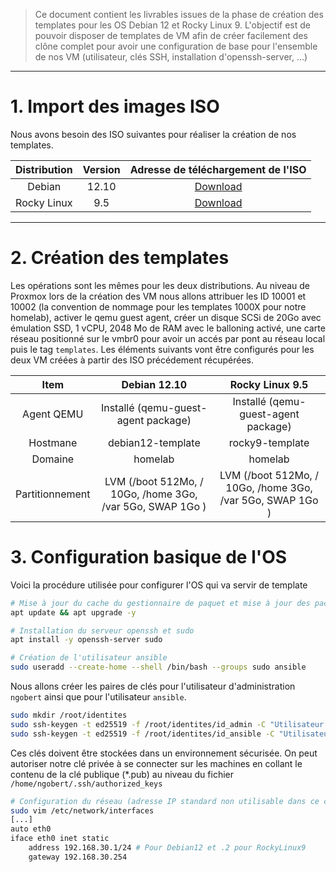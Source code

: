> Ce document contient les livrables issues de la phase de création des templates pour les OS Debian 12 et Rocky Linux 9. L'objectif est de pouvoir disposer de templates de VM afin de créer facilement des clône complet pour avoir une configuration de base pour l'ensemble de nos VM (utilisateur, clés SSH, installation d'openssh-server, ...)

---

# 1. Import des images ISO

Nous avons besoin des ISO suivantes pour réaliser la création de nos templates.

| Distribution      | Version     | Adresse de téléchargement de l'ISO
|:-:    |:-:    |:-:
| Debian     | 12.10      | [Download]()
| Rocky Linux     | 9.5      | [Download](https://download.rockylinux.org/pub/rocky/9/isos/x86_64/Rocky-9.5-x86_64-dvd.iso)

---

# 2. Création des templates

Les opérations sont les mêmes pour les deux distributions. Au niveau de Proxmox lors de la création des VM nous allons attribuer les ID 10001 et 10002 (la convention de nommage pour les templates 1000X pour notre homelab), activer le qemu guest agent, créer un disque SCSi de 20Go avec émulation SSD, 1 vCPU, 2048 Mo de RAM avec le balloning activé, une carte réseau positionné sur le vmbr0 pour avoir un accés par pont au réseau local puis le tag `templates`. Les éléments suivants vont être configurés pour les deux VM créées à partir des ISO précédement récupérées.

| Item      | Debian 12.10     | Rocky Linux 9.5
|:-:    |:-:    |:-:
| Agent QEMU   | Installé (qemu-guest-agent package)     | Installé (qemu-guest-agent package) 
| Hostmane     | debian12-template      | rocky9-template
| Domaine      | homelab                | homelab
| Partitionnement     | LVM (/boot 512Mo, / 10Go, /home 3Go, /var 5Go, SWAP 1Go )      | LVM (/boot 512Mo, / 10Go, /home 3Go, /var 5Go, SWAP 1Go )

# 3. Configuration basique de l'OS

Voici la procédure utilisée pour configurer l'OS qui va servir de template

```bash
# Mise à jour du cache du gestionnaire de paquet et mise à jour des packages
apt update && apt upgrade -y
```

```bash
# Installation du serveur openssh et sudo
apt install -y openssh-server sudo
```

```bash
# Création de l'utilisateur ansible
sudo useradd --create-home --shell /bin/bash --groups sudo ansible
```

Nous allons créer les paires de clés pour l'utilisateur d'administration `ngobert` ainsi que pour l'utilisateur `ansible`.

```bash
sudo mkdir /root/identites
sudo ssh-keygen -t ed25519 -f /root/identites/id_admin -C "Utilisateur d'administration"
sudo ssh-keygen -t ed25519 -f /root/identites/id_ansible -C "Utilisateur Ansible"
```

Ces clés doivent être stockées dans un environnement sécurisée. On peut autoriser notre clé privée à se connecter sur les machines en collant le contenu de la clé publique (*.pub) au niveau du fichier `/home/ngobert/.ssh/authorized_keys`

```bash
# Configuration du réseau (adresse IP standard non utilisable dans ce contexte)
sudo vim /etc/network/interfaces
[...]
auto eth0
iface eth0 inet static
    address 192.168.30.1/24 # Pour Debian12 et .2 pour RockyLinux9
    gateway 192.168.30.254
```